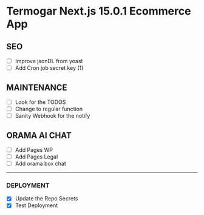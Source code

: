 # Termogar Next.js 15.0.1 Ecommerce App

## SEO

- [ ] Improve jsonDL from yoast
- [ ] Add Cron job secret key (1)

## MAINTENANCE

- [ ] Look for the TODOS
- [ ] Change to regular function
- [ ] Sanity Webhook for the notify

## ORAMA AI CHAT

- [ ] Add Pages WP
- [ ] Add Pages Legal
- [ ] Add orama box chat

---

### DEPLOYMENT

- [x] Update the Repo Secrets
- [x] Test Deployment
